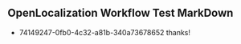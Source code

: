 ## OpenLocalization Workflow Test MarkDown
* 74149247-0fb0-4c32-a81b-340a73678652 
thanks!<!--HONumber=Feb16_HO4-->
